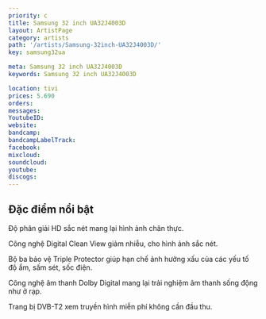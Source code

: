 ```yaml
---
priority: c
title: Samsung 32 inch UA32J4003D
layout: ArtistPage
category: artists
path: '/artists/Samsung-32inch-UA32J4003D/'
key: samsung32ua

meta: Samsung 32 inch UA32J4003D
keywords: Samsung 32 inch UA32J4003D

location: tivi
prices: 5.690
orders: 
messages: 
YoutubeID: 
website: 
bandcamp: 
bandcampLabelTrack: 
facebook: 
mixcloud: 
soundcloud: 
youtube: 
discogs: 
---
```

## Đặc điểm nổi bật

Độ phân giải HD sắc nét mang lại hình ảnh chân thực.

Công nghệ Digital Clean View giảm nhiễu, cho hình ảnh sắc nét.

Bộ ba bảo vệ Triple Protector giúp hạn chế ảnh hưởng xấu của các yếu tố độ ẩm, sấm sét, sốc điện.

Công nghệ âm thanh Dolby Digital mang lại trải nghiệm âm thanh sống động như ở rạp.

Trang bị DVB-T2 xem truyền hình miễn phí không cần đầu thu.